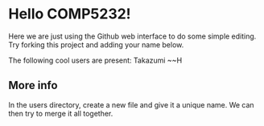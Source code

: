 # Hello COMP5232!

Here we are just using the Github web interface to do some simple editing.
Try forking this project and adding your name below.

The following cool users are present:
Takazumi ~~H


## More info
In the users directory, create a new file and give it a unique name.
We can then try to merge it all together.
